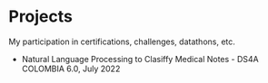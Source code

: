 # Projects
My participation in certifications, challenges, datathons, etc.
* Natural Language Processing to Clasiffy Medical Notes - DS4A COLOMBIA 6.0, July 2022

